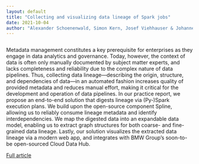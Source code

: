 ```yaml
---
layout: default
title: "Collecting and visualizing data lineage of Spark jobs"
date: 2021-10-04
author: "Alexander Schoenenwald, Simon Kern, Josef Viehhauser & Johannes Schildgen"
---
```


<img src="https://media.springernature.com/lw685/springer-static/image/art%3A10.1007%2Fs13222-021-00387-7/MediaObjects/13222_2021_387_Fig6_HTML.png?as=webp" alt="" />

Metadata management constitutes a key prerequisite for enterprises as they engage in data analytics and governance. Today, however, the context of data is often only manually documented by subject matter experts, and lacks completeness and reliability due to the complex nature of data pipelines. Thus, collecting data lineage—describing the origin, structure, and dependencies of data—in an automated fashion increases quality of provided metadata and reduces manual effort, making it critical for the development and operation of data pipelines. In our practice report, we propose an end-to-end solution that digests lineage via (Py‑)Spark execution plans. We build upon the open-source component Spline, allowing us to reliably consume lineage metadata and identify interdependencies. We map the digested data into an expandable data model, enabling us to extract graph structures for both coarse- and fine-grained data lineage. Lastly, our solution visualizes the extracted data lineage via a modern web app, and integrates with BMW Group’s soon-to-be open-sourced Cloud Data Hub.

[Full article](https://link.springer.com/article/10.1007/s13222-021-00387-7)<br>
